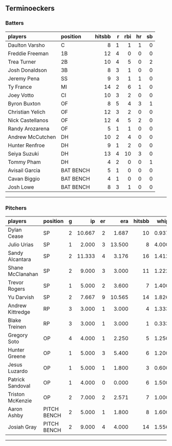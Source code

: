 ## Terminoeckers

### Batters

 
|players          |position  | hitsbb|  r| rbi| hr| sb| 
|:----------------|:---------|------:|--:|---:|--:|--:| 
|Daulton Varsho   |C         |      8|  1|   1|  1|  0| 
|Freddie Freeman  |1B        |     12|  4|   0|  0|  0| 
|Trea Turner      |2B        |     10|  4|   5|  0|  2| 
|Josh Donaldson   |3B        |      8|  3|   1|  0|  0| 
|Jeremy Pena      |SS        |      9|  3|   1|  1|  0| 
|Ty France        |MI        |     14|  2|   6|  1|  0| 
|Joey Votto       |CI        |     10|  3|   2|  0|  0| 
|Byron Buxton     |OF        |      8|  5|   4|  3|  1| 
|Christian Yelich |OF        |     12|  3|   2|  0|  0| 
|Nick Castellanos |OF        |     12|  4|   5|  2|  0| 
|Randy Arozarena  |OF        |      5|  1|   1|  0|  0| 
|Andrew McCutchen |DH        |     10|  2|   4|  0|  0| 
|Hunter Renfroe   |DH        |      9|  1|   2|  0|  0| 
|Seiya Suzuki     |DH        |     13|  4|  10|  3|  0| 
|Tommy Pham       |DH        |      4|  2|   0|  0|  1| 
|Avisail Garcia   |BAT BENCH |      5|  1|   0|  0|  0| 
|Cavan Biggio     |BAT BENCH |      4|  1|   0|  0|  0| 
|Josh Lowe        |BAT BENCH |      8|  3|   1|  0|  0| 

* * *

### Pitchers

 
|players          |position    |  g|     ip| er|    era| hitsbb|  whip| so|  w| sv| 
|:----------------|:-----------|--:|------:|--:|------:|------:|-----:|--:|--:|--:| 
|Dylan Cease      |SP          |  2| 10.667|  2|  1.687|     10| 0.937| 16|  2|  0| 
|Julio Urias      |SP          |  1|  2.000|  3| 13.500|      8| 4.000|  0|  0|  0| 
|Sandy Alcantara  |SP          |  2| 11.333|  4|  3.176|     16| 1.412|  9|  1|  0| 
|Shane McClanahan |SP          |  2|  9.000|  3|  3.000|     11| 1.222| 15|  0|  0| 
|Trevor Rogers    |SP          |  1|  5.000|  2|  3.600|      7| 1.400|  3|  0|  0| 
|Yu Darvish       |SP          |  2|  7.667|  9| 10.565|     14| 1.826|  5|  0|  0| 
|Andrew Kittredge |RP          |  3|  3.000|  1|  3.000|      4| 1.333|  5|  1|  1| 
|Blake Treinen    |RP          |  3|  3.000|  1|  3.000|      1| 0.333|  5|  1|  0| 
|Gregory Soto     |OP          |  4|  4.000|  1|  2.250|      5| 1.250|  2|  1|  2| 
|Hunter Greene    |OP          |  1|  5.000|  3|  5.400|      6| 1.200|  7|  1|  0| 
|Jesus Luzardo    |OP          |  1|  5.000|  1|  1.800|      3| 0.600| 12|  0|  0| 
|Patrick Sandoval |OP          |  1|  4.000|  0|  0.000|      6| 1.500|  6|  0|  0| 
|Triston McKenzie |OP          |  2|  7.000|  2|  2.571|      7| 1.000|  7|  0|  0| 
|Aaron Ashby      |PITCH BENCH |  2|  5.000|  1|  1.800|      8| 1.600|  5|  0|  0| 
|Josiah Gray      |PITCH BENCH |  2|  9.000|  4|  4.000|     14| 1.556| 10|  1|  0| 


* * *


